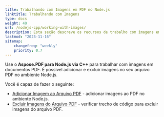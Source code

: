 ```yaml
---
title: Trabalhando com Imagens em PDF no Node.js
linktitle: Trabalhando com Imagens
type: docs
weight: 40
url: /nodejs-cpp/working-with-images/
description: Esta seção descreve os recursos de trabalho com imagens em um arquivo PDF no Node.js.
lastmod: "2023-11-16"
sitemap:
    changefreq: "weekly"
    priority: 0.7
---
```


Use o **Aspose.PDF para Node.js via C++** para trabalhar com imagens em documentos PDF. É possível adicionar e excluir imagens no seu arquivo PDF no ambiente Node.js.

Você é capaz de fazer o seguinte:

- [Adicionar Imagem ao Arquivo PDF](/pdf/nodejs-cpp/add-image-to-pdf/) - adicionar imagens ao PDF no ambiente Node.js.
- [Excluir Imagens do Arquivo PDF](/pdf/nodejs-cpp/delete-images-from-pdf-file/) - verificar trecho de código para excluir imagens do arquivo PDF.
